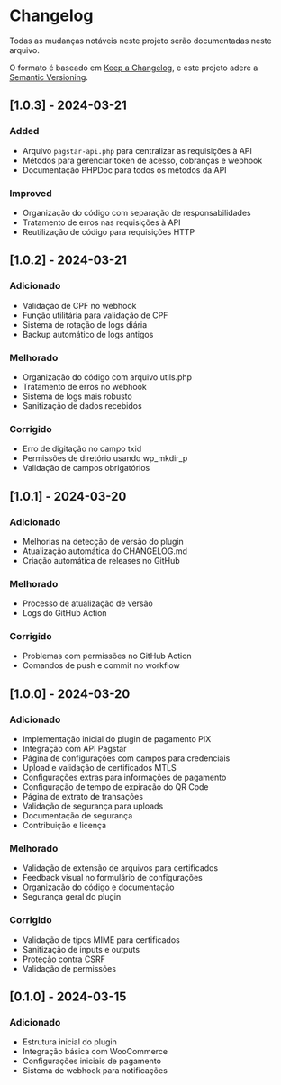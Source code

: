 # Changelog

Todas as mudanças notáveis neste projeto serão documentadas neste arquivo.

O formato é baseado em [Keep a Changelog](https://keepachangelog.com/pt-BR/1.0.0/),
e este projeto adere a [Semantic Versioning](https://semver.org/lang/pt-BR/).

## [1.0.3] - 2024-03-21

### Added
- Arquivo `pagstar-api.php` para centralizar as requisições à API
- Métodos para gerenciar token de acesso, cobranças e webhook
- Documentação PHPDoc para todos os métodos da API

### Improved
- Organização do código com separação de responsabilidades
- Tratamento de erros nas requisições à API
- Reutilização de código para requisições HTTP

## [1.0.2] - 2024-03-21

### Adicionado
- Validação de CPF no webhook
- Função utilitária para validação de CPF
- Sistema de rotação de logs diária
- Backup automático de logs antigos

### Melhorado
- Organização do código com arquivo utils.php
- Tratamento de erros no webhook
- Sistema de logs mais robusto
- Sanitização de dados recebidos

### Corrigido
- Erro de digitação no campo txid
- Permissões de diretório usando wp_mkdir_p
- Validação de campos obrigatórios

## [1.0.1] - 2024-03-20

### Adicionado
- Melhorias na detecção de versão do plugin
- Atualização automática do CHANGELOG.md
- Criação automática de releases no GitHub

### Melhorado
- Processo de atualização de versão
- Logs do GitHub Action

### Corrigido
- Problemas com permissões no GitHub Action
- Comandos de push e commit no workflow

## [1.0.0] - 2024-03-20

### Adicionado
- Implementação inicial do plugin de pagamento PIX
- Integração com API Pagstar
- Página de configurações com campos para credenciais
- Upload e validação de certificados MTLS
- Configurações extras para informações de pagamento
- Configuração de tempo de expiração do QR Code
- Página de extrato de transações
- Validação de segurança para uploads
- Documentação de segurança
- Contribuição e licença

### Melhorado
- Validação de extensão de arquivos para certificados
- Feedback visual no formulário de configurações
- Organização do código e documentação
- Segurança geral do plugin

### Corrigido
- Validação de tipos MIME para certificados
- Sanitização de inputs e outputs
- Proteção contra CSRF
- Validação de permissões

## [0.1.0] - 2024-03-15

### Adicionado
- Estrutura inicial do plugin
- Integração básica com WooCommerce
- Configurações iniciais de pagamento
- Sistema de webhook para notificações 